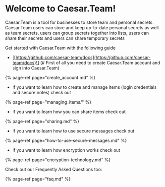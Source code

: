 # Welcome to Caesar.Team!

Caesar.Team is a tool for businesses to store team and personal secrets. Caesar.Team users can store and keep up-to-date personal secrets as well as team secrets, users can group secrets together into lists, users can share their secrets and users can share temporary secrets

Get started with Caesar.Team with the following guide

* \[[https://github.com/caesar-team/docs](https://github.com/caesar-team/docs)\] \(\# First of all you need to create Caesar.Team account and sign into Caesar.Team\) 

{% page-ref page="create\_account.md" %}

* If you want to learn how to create and manage items \(login credentials and secure notes\) check out

{% page-ref page="managing\_items/" %}

* If you want to learn how you can share items check out

{% page-ref page="sharing.md" %}

* If you want to learn how to use secure messages check out

{% page-ref page="how-to-use-secure-messages.md" %}

* If you want to learn how encryption works check out

{% page-ref page="encryption-technology.md" %}





Check out our Frequently Asked Questions too:

{% page-ref page="faq.md" %}








